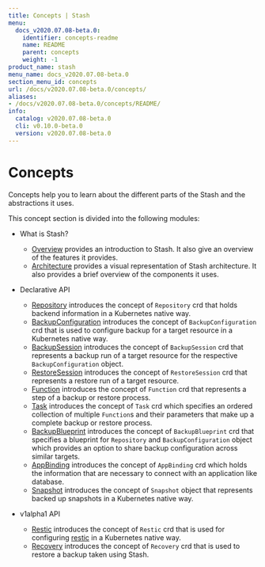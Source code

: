 ```yaml
---
title: Concepts | Stash
menu:
  docs_v2020.07.08-beta.0:
    identifier: concepts-readme
    name: README
    parent: concepts
    weight: -1
product_name: stash
menu_name: docs_v2020.07.08-beta.0
section_menu_id: concepts
url: /docs/v2020.07.08-beta.0/concepts/
aliases:
- /docs/v2020.07.08-beta.0/concepts/README/
info:
  catalog: v2020.07.08-beta.0
  cli: v0.10.0-beta.0
  version: v2020.07.08-beta.0
---
```


# Concepts

Concepts help you to learn about the different parts of the Stash and the abstractions it uses.

This concept section is divided into the following modules:

- What is Stash?
  - [Overview](/docs/v2020.07.08-beta.0/concepts/what-is-stash/overview) provides an introduction to Stash. It also give an overview of the features it provides.
  - [Architecture](/docs/v2020.07.08-beta.0/concepts/what-is-stash/architecture) provides a visual representation of Stash architecture. It also provides a brief overview of the components it uses.

- Declarative API
  - [Repository](/docs/v2020.07.08-beta.0/concepts/crds/repository) introduces the concept of `Repository` crd that holds backend information in a Kubernetes native way.
  - [BackupConfiguration](/docs/v2020.07.08-beta.0/concepts/crds/backupconfiguration) introduces the concept of `BackupConfiguration` crd that is used to configure backup for a target resource in a Kubernetes native way.
  - [BackupSession](/docs/v2020.07.08-beta.0/concepts/crds/backupsession) introduces the concept of `BackupSession` crd that represents a backup run of a target resource for the respective `BackupConfiguration` object.
  - [RestoreSession](/docs/v2020.07.08-beta.0/concepts/crds/restoresession) introduces the concept of `RestoreSession` crd that represents a restore run of a target resource.
  - [Function](/docs/v2020.07.08-beta.0/concepts/crds/function) introduces the concept of `Function` crd that represents a step of a backup or restore process.
  - [Task](/docs/v2020.07.08-beta.0/concepts/crds/task) introduces the concept of `Task` crd which specifies an ordered collection of multiple `Function`s and their parameters that make up a complete backup or restore process.
  - [BackupBlueprint](/docs/v2020.07.08-beta.0/concepts/crds/backupblueprint) introduces the concept of `BackupBlueprint` crd that specifies a blueprint for `Repository` and `BackupConfiguration` object which provides an option to share backup configuration across similar targets.
  - [AppBinding](/docs/v2020.07.08-beta.0/concepts/crds/appbinding) introduces the concept of `AppBinding` crd which holds the information that are necessary to connect with an application like database.
  - [Snapshot](/docs/v2020.07.08-beta.0/concepts/crds/snapshot) introduces the concept of `Snapshot` object that represents backed up snapshots in a Kubernetes native way.

- v1alpha1 API
  - [Restic](/docs/v2020.07.08-beta.0/concepts/crds/v1alpha1/restic) introduces the concept of `Restic` crd that is used for configuring [restic](https://restic.net) in a Kubernetes native way.
  - [Recovery](/docs/v2020.07.08-beta.0/concepts/crds/v1alpha1/recovery) introduces the concept of `Recovery` crd that is used to restore a backup taken using Stash.
